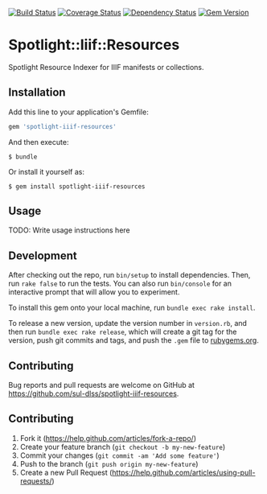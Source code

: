 [![Build Status](https://travis-ci.org/sul-dlss/spotlight-iiif-resources.svg?branch=master)](https://travis-ci.org/sul-dlss/spotlight-iiif-resources) [![Coverage Status](https://coveralls.io/repos/sul-dlss/spotlight-iiif-resources/badge.svg?branch=master&service=github)](https://coveralls.io/github/sul-dlss/spotlight-iiif-resources?branch=master) [![Dependency Status](https://gemnasium.com/sul-dlss/spotlight-iiif-resources.svg)](https://gemnasium.com/sul-dlss/spotlight-iiif-resources) [![Gem Version](https://badge.fury.io/rb/spotlight-iiif-resources.png)](http://badge.fury.io/rb/spotlight-iiif-resources)

# Spotlight::Iiif::Resources

Spotlight Resource Indexer for IIIF manifests or collections.

## Installation

Add this line to your application's Gemfile:

```ruby
gem 'spotlight-iiif-resources'
```

And then execute:

    $ bundle

Or install it yourself as:

    $ gem install spotlight-iiif-resources

## Usage

TODO: Write usage instructions here

## Development

After checking out the repo, run `bin/setup` to install dependencies. Then, run `rake false` to run the tests. You can also run `bin/console` for an interactive prompt that will allow you to experiment.

To install this gem onto your local machine, run `bundle exec rake install`. 

To release a new version, update the version number in `version.rb`, and then run `bundle exec rake release`, which will create a git tag for the version, push git commits and tags, and push the `.gem` file to [rubygems.org](https://rubygems.org).

## Contributing

Bug reports and pull requests are welcome on GitHub at https://github.com/sul-dlss/spotlight-iiif-resources.

## Contributing

1. Fork it (https://help.github.com/articles/fork-a-repo/)
2. Create your feature branch (`git checkout -b my-new-feature`)
3. Commit your changes (`git commit -am 'Add some feature'`)
4. Push to the branch (`git push origin my-new-feature`)
5. Create a new Pull Request (https://help.github.com/articles/using-pull-requests/)


